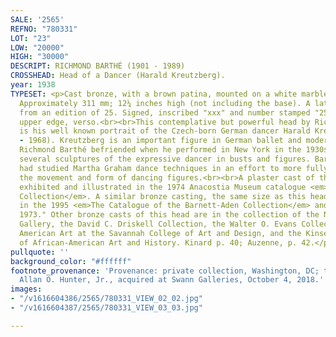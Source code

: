 ```yaml
---
SALE: '2565'
REFNO: "780331"
LOT: "23"
LOW: "20000"
HIGH: "30000"
DESCRIPT: RICHMOND BARTHÉ (1901 - 1989)
CROSSHEAD: Head of a Dancer (Harald Kreutzberg).
year: 1938
TYPESET: <p>Cast bronze, with a brown patina, mounted on a white marble base, 1937.
  Approximately 311 mm; 12¼ inches high (not including the base). A later casting,
  from an edition of 25. Signed, inscribed "xxx" and number stamped "25" along the
  upper edge, verso.<br><br>This contemplative but powerful head by Richmond Barthé
  is his well known portrait of the Czech-born German dancer Harald Kreutzberg (1902
  - 1968). Kreutzberg is an important figure in German ballet and modern dance whom
  Richmond Barthé befriended when he performed in New York in the 1930s. Barthé made
  several sculptures of the expressive dancer in busts and figures. Barthé himself
  had studied Martha Graham dance techniques in an effort to more fully understand
  the movement and form of dancing figures.<br><br>A plaster cast of this head was
  exhibited and illustrated in the 1974 Anacostia Museum catalogue <em>The Barnett-Aden
  Collection</em>. A similar bronze casting, the same size as this head, is illustrated
  in the 1995 <em>The Catalogue of the Barnett-Aden Collection</em> and dated "circa
  1973." Other bronze casts of this head are in the collection of the National Portrait
  Gallery, the David C. Driskell Collection, the Walter O. Evans Collection of African
  American Art at the Savannah College of Art and Design, and the Kinsey Collection
  of African-American Art and History. Kinard p. 40; Auzenne, p. 42.</p>
pullquote: ''
background_color: "#ffffff"
footnote_provenance: 'Provenance: private collection, Washington, DC; the estate of
  Allan O. Hunter, Jr., acquired at Swann Galleries, October 4, 2018.'
images:
- "/v1616604386/2565/780331_VIEW_02_02.jpg"
- "/v1616604387/2565/780331_VIEW_03_03.jpg"

---
```

